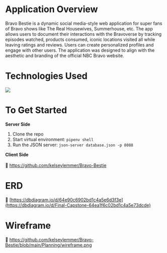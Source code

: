 # Application Overview
Bravo Bestie is a dynamic social media-style web application for super fans of Bravo shows like The Real Housewives, Summerhouse, etc. The app allows users to document their interactions with the Bravoverse by tracking episodes watched, products consumed, iconic locations visited all while leaving ratings and reviews. Users can create personalized profiles and engage with other users. The application was designed to align with the aesthetic and branding of the official NBC Bravo website.
# Technologies Used
<img src="https://skillicons.dev/icons?i=javascript,py,html,css,django,react,git" />
 

# To Get Started
**Server Side**
1. Clone the repo
2. Start virtual environment: `pipenv shell`
3. Run the JSON server: `json-server database.json -p 8088`

**Client Side**
<br><br>
🔗 https://github.com/kelseylemmer/Bravo-Bestie

# ERD
🔗 [https://dbdiagram.io/d/64e90c6902bd1c4a5e6d3f3e](https://dbdiagram.io/d/Final-Capstone-64ea1f6c02bd1c4a5e73dcde)

# Wireframe
🔗 https://github.com/kelseylemmer/Bravo-Bestie/blob/main/Planning/wireframe.png
